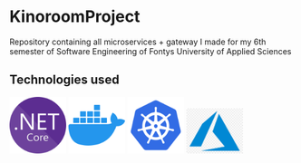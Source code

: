 # KinoroomProject
Repository containing all microservices + gateway I made for my 6th semester of Software Engineering of Fontys University of Applied Sciences

## Technologies used
<div align="left">
  <!-- You are encouraged to replace this logo with your own! Otherwise you can also remove it. -->
  <img src="img/NET_Core_Logo.svg.png" alt="logo" width="100"  height="100" />
  <img src="img/docker.png" alt="logo" width="100"  height="100" />
  <img src="img/kubernetes.png" alt="logo" width="100"  height="100" />
  <img src="img/azure.png" alt="logo" width="100"  height="80" />
  <br/>